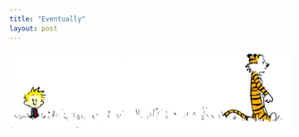 ```yaml
---
title: "Eventually"
layout: post
---
```

 
 <div>
   <div style="display: inline-block;">
<!--     <img src="https://user-images.githubusercontent.com/39643559/126664810-99b76e9c-2b72-4315-8339-7c5495c87f8f.jpg" alt="Credit: CBS Photo Archive, The Bad Fish Paradigm" style="vertical-align:middle" width="455"> -->
    <img src="/assets/CH.jpg" alt="Calvin & Hobbes" style="vertical-align:middle" width="697">
   </div>
<!--    <div style="display: inline-block; margin:0 0 0 25px;">
    Hello World! <br>
    Still working. <br>
    Just not ready yet. <br>
    Not quite there yet.
   </div> -->
</div>
 
